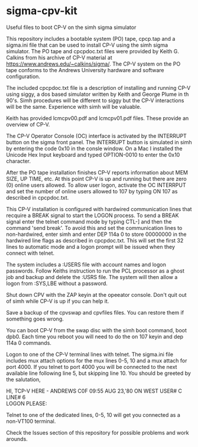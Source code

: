 # sigma-cpv-kit
Useful files to boot CP-V on the simh sigma simulator

This repository includes a bootable system (PO) tape, cpcp.tap and a sigma.ini file that can be used to install CP-V using the simh sigma simulator.  The PO tape and cpcpdoc.txt files were provided by Keith G. Calkins from his archive of CP-V material at https://www.andrews.edu/~calkins/sigma/.  The CP-V system on the PO tape conforms to the Andrews University hardware and software configuration.

The included cpcpdoc.txt file is a description of installing and running CP-V using siggy, a dos based simulator written by Keith and George Plume in th 90's.  Simh procedures will be different to siggy but the CP-V interactions will be the same.  Experience with simh will be valuable.

Keith has provided lcmcpv00.pdf and lcmcpv01.pdf files.  These provide an overview of CP-V.

The CP-V Operator Console (OC) interface is activated by the INTERRUPT button  on the sigma front panel.  The INTERRUPT button is simulated in simh by entering the code 0x10 in the consle window.  On a Mac I installed the Unicode Hex Input keyboard and typed OPTION-0010 to enter the 0x10 character.

After the PO tape installation finishes CP-V reports information about MEM SIZE, UP TIME, etc.  At this point CP-V is up and running but there are zero (0) online users allowed.  To allow user logon, activate the OC INTERRPUT and set the number of online users allowed to 107 by typing ON 107 as described in cpcpdoc.txt.

This CP-V installation is configured with hardwired communication lines that recquire a BREAK signal to start the LOGON process.  To send a BREAK signal enter the telnet command mode by typing CTL-] and then the command 'send break'.  To avoid this and set the communication lines to non-hardwired, enter simh and enter DEP 114a 0 to store 00000000 in the hardwired line flags as described in cpcpdoc.txt.  This will set the first 32 lines to automatic mode and a logon prompt will be issued when they connect with telnet.

The system includes a :USERS file with account names and logon passwords.  Follow Keiths instruction to run the PCL processor as a ghost job and backup and delete the :USRS file.  The system will then allow a logon from :SYS,LBE without a password.

Shut down CPV with the ZAP keyin at the opeeator console.   Don't quit out of simh while CP-V is up if you can help it.  

Save a backup of the cpvswap and cpvfiles files.  You can restore them if something goes wrong.

You can boot CP-V from the swap disc with the simh boot command, boot dpb0.  Each time you reboot you will need to do the on 107 keyin and dep 114a 0 commands.

Logon to one of the CP-V terminal lines with telnet.  The sigma.ini file includes mux attach options for the mux lines 0-5, 10 and a mux attach for port 4000.  If you telnet to port 4000 you will be connected to the next available line following line 5, but skipping line 10.  You should be greeted by the salutation,  

HI, TCP-V HERE - ANDREWS C0F
09:55 AUG 23,'80 ON WEST   USER# C     LINE# 6  
LOGON PLEASE: 

Telnet to one of the dedicated lines, 0-5, 10 will get you connected as a non-VT100 terminal.

Check the Issues section of this repository for possible problems and work arounds.
